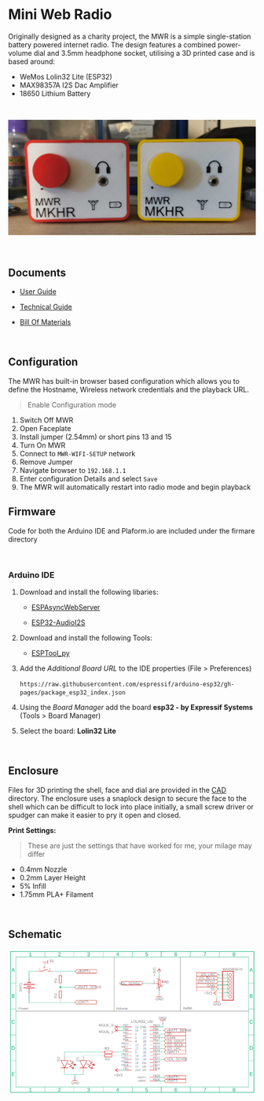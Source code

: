 # Mini Web Radio
Originally designed as a charity project, the MWR is a simple single-station battery powered internet radio. The design features a combined power-volume dial and 3.5mm headphone socket, utilising a 3D printed case and is based around:

* WeMos Lolin32 Lite (ESP32)
* MAX98357A I2S Dac Amplifier
* 18650 Lithium Battery


</br>

![Picture](_github/images/mwr_mkhr.png)

</br>
  
## Documents

* [User Guide](Documentation/MWR_User_Guide.pdf)

* [Technical Guide](Documentation/MWR_Technical_Guide.pdf)

* [Bill Of Materials](Documentation/BOM.pdf)

</br>

## Configuration

The MWR has built-in browser based configuration which allows you to define the Hostname, Wireless network credentials and the playback URL.

> Enable Configuration mode

1. Switch Off MWR
2. Open Faceplate 
3. Install jumper (2.54mm) or short pins 13 and 15
4. Turn On MWR
5. Connect to `MWR-WIFI-SETUP` network
6. Remove Jumper
6. Navigate browser to `192.168.1.1`
7. Enter configuration Details and select `Save`
8. The MWR will automatically restart into radio mode and begin playback

## Firmware

Code for both the Arduino IDE and Plaform.io are included under the firmare directory

</br>

### Arduino IDE

1. Download and install the following libaries:

    * [ESPAsyncWebServer](https://github.com/me-no-dev/ESPAsyncWebServer)

    * [ESP32-AudioI2S](https://github.com/schreibfaul1/ESP32-audioI2S)

2. Download and install the following Tools:

    * [ESPTool_py](https://github.com/me-no-dev/arduino-esp32fs-plugin/releases/)

3. Add the _Additional Board URL_ to the IDE properties (File > Preferences)

    ```https://raw.githubusercontent.com/espressif/arduino-esp32/gh-pages/package_esp32_index.json```

4. Using the _Board Manager_ add the board **esp32 - by Expressif Systems** (Tools > Board Manager)

5. Select the board: **Lolin32 Lite**

</br>

## Enclosure

Files for 3D printing the shell, face and dial are provided in the [CAD](CAD) directory. The enclosure uses a snaplock design to secure the face to the shell which can be difficult to lock into place initially, a small screw driver or spudger can make it easier to pry it open and closed.

**Print Settings:**

> These are just the settings that have worked for me, your milage may differ

* 0.4mm Nozzle
* 0.2mm Layer Height
* 5% Infill
* 1.75mm PLA+ Filament

</br>

## Schematic

![Schematic Preview](_github/images/schematic_preview.PNG)

